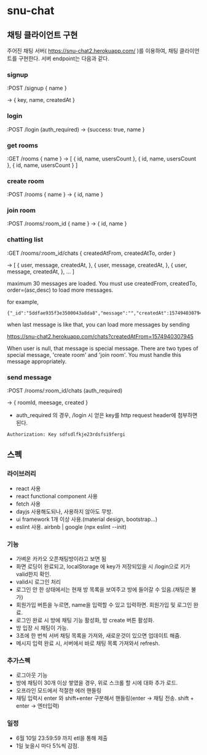 # snu-chat


## 채팅 클라이언트 구현

주어진 채팅 서버( https://snu-chat2.herokuapp.com/ )를 이용하여, 채팅 클라이언트를 구현한다.
서버 endpoint는 다음과 같다.

### signup
:POST /signup { name }

-> { key, name, createdAt }

### login
:POST /login (auth_required)
-> {success: true, name }

### get rooms
:GET /rooms { name }
-> [
  { id, name, usersCount },
  { id, name, usersCount },
  { id, name, usersCount }
]

### create room
:POST /rooms { name }
-> { id, name }

### join room
:POST /rooms/:room_id { name }
-> { id, name }

### chatting list
:GET /rooms/:room_id/chats { createdAtFrom, createdAtTo, order }

-> [
  { user, message, createdAt, },
  { user, message, createdAt, },
  { user, message, createdAt, },
  ...
]

maximum 30 messages are loaded. You must use createdFrom, createdTo, order=(asc,desc) to load more messages.

for example, 
```
{"_id":"5ddfae935f3e3500043a8da8","message":"","createdAt":1574940307945,"userName":"hihihihiihi"}
```
when last message is like that, you can load more messages by sending

https://snu-chat2.herokuapp.com/chats?createdAtFrom=1574940307945

When user is null, that message is special message. There are two types of special message, 'create room' and 'join room'. You must handle this message appropriately.

### send message
:POST /rooms/:room_id/chats  (auth_required)

-> { roomId, meesage, created }


* auth_required 의 경우, /login 시 얻은 key를 http request header에 첨부하면 된다. 
```
Authorization: Key sdfsdlfkje23rdsfsi9fergi
```

## 스펙

### 라이브러리
- react 사용
- react functional component 사용
- fetch 사용
- dayjs 사용해도되나, 사용하지 않아도 무방.
- ui framework 1개 이상 사용.(material design, bootstrap...)
- eslint 사용. airbnb | google (npx eslint --init)

### 기능
- 가벼운 카카오 오픈채팅방이라고 보면 됨
- 화면 로딩이 완료되고, localStorage 에 key가 저장되있을 시 /login으로 키가 valid한지 확인.
- valid시 로그인 처리
- 로그인 안 한 상태에서는 현재 방 목록을 보여주고 방에 들어갈 수 있음.(채팅은 불가)
- 회원가입 버튼을 누르면, name을 입력할 수 있고 입력하면. 회원가입 및 로그인 완료.
- 로그인 완료 시 방에 채팅 기능 활성화, 방 create 버튼 활성화.
- 방 입장 시 채팅이 가능. 
- 3초에 한 번씩 서버 채팅 목록을 가져와, 새로운것이 있으면 업데이트 해줌.
- 메시지 입력 완료 시, 서버에서 바로 채팅 목록 가져와서 refresh.


### 추가스펙
- 로그아웃 기능
- 방에 채팅이 30개 이상 쌓였을 경우, 위로 스크롤 할 시에 대화 추가 로드.
- 오프라인 모드에서 적절한 에러 핸들링
- 채팅 입력시 enter 와 shift+enter 구분해서 핸들링(enter -> 채팅 전송. shift + enter -> 엔터입력)


### 일정
- 6월 10일 23:59:59 까지 etl을 통해 제출
- 1일 늦을시 마다 5%씩 감점.

